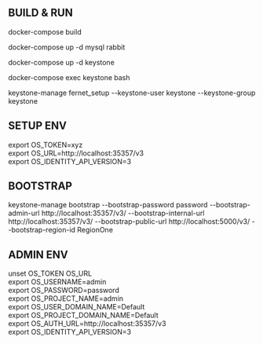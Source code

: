 ## BUILD & RUN 
docker-compose build

docker-compose up -d mysql rabbit

docker-compose up -d keystone

docker-compose exec keystone bash

keystone-manage fernet_setup --keystone-user keystone --keystone-group keystone

## SETUP ENV

export OS_TOKEN=xyz  
export OS_URL=http://localhost:35357/v3  
export OS_IDENTITY_API_VERSION=3  

## BOOTSTRAP

keystone-manage bootstrap --bootstrap-password password --bootstrap-admin-url http://localhost:35357/v3/ --bootstrap-internal-url http://localhost:35357/v3/   --bootstrap-public-url http://localhost:5000/v3/ --bootstrap-region-id RegionOne

## ADMIN ENV

unset OS_TOKEN OS_URL  
export OS_USERNAME=admin  
export OS_PASSWORD=password  
export OS_PROJECT_NAME=admin  
export OS_USER_DOMAIN_NAME=Default  
export OS_PROJECT_DOMAIN_NAME=Default  
export OS_AUTH_URL=http://localhost:35357/v3  
export OS_IDENTITY_API_VERSION=3  
